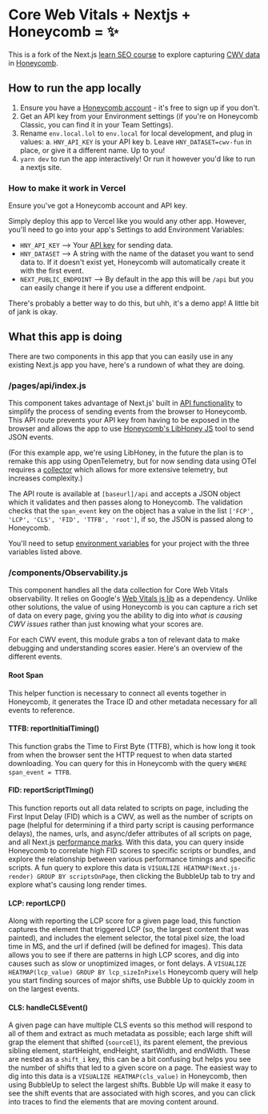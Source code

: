 # Core Web Vitals + Nextjs + Honeycomb = ✨

This is a fork of the Next.js [learn SEO course](https://nextjs.org/learn/seo/introduction-to-seo) to explore capturing [CWV data](https://web.dev/vitals/) in [Honeycomb](https://www.honeycomb.io/).

## How to run the app locally

1. Ensure you have a [Honeycomb account](https://www.honeycomb.io/) - it's free to sign up if you don't.
2. Get an API key from your Environment settings (if you're on Honeycomb Classic, you can find it in your Team Settings).
3. Rename `env.local.lol` to `env.local` for local development, and plug in values:
   a. `HNY_API_KEY` is your API key
   b. Leave `HNY_DATASET=cwv-fun` in place, or give it a different name. Up to you!
4. `yarn dev` to run the app interactively! Or run it however you'd like to run a nextjs site.

### How to make it work in Vercel

Ensure you've got a Honeycomb account and API key.

Simply deploy this app to Vercel like you would any other app. However, you'll need to go into your app's Settings to add Environment Variables:

* `HNY_API_KEY` --> Your [API key](https://docs.honeycomb.io/getting-data-in/api-keys/) for sending data.
* `HNY_DATASET` --> A string with the name of the dataset you want to send data to. If it doesn't exist yet, Honeycomb will automatically create it with the first event.
* `NEXT_PUBLIC_ENDPOINT` --> By default in the app this will be `/api` but you can easily change it here if you use a different endpoint.

There's probably a better way to do this, but uhh, it's a demo app! A little bit of jank is okay.

## What this app is doing

There are two components in this app that you can easily use in any existing Next.js app you have, here's a rundown of what they are doing.

### /pages/api/index.js

This component takes advantage of Next.js' built in [API functionality](https://nextjs.org/docs/api-routes/introduction) to simplify the process of sending events from the browser to Honeycomb. This API route prevents your API key from having to be exposed in the browser and allows the app to use [Honeycomb's LibHoney JS](https://github.com/honeycombio/libhoney-js) tool to send JSON events.

(For this example app, we're using LibHoney, in the future the plan is to remake this app using OpenTelemetry, but for now sending data using OTel requires a [collector](https://opentelemetry.io/docs/collector/) which allows for more extensive telemetry, but increases complexity.)

The API route is available at `[baseurl]/api` and accepts a JSON object which it validates and then passes along to Honeycomb. The validation checks that the `span_event` key on the object has a value in the list `['FCP', 'LCP', 'CLS', 'FID', 'TTFB', 'root']`, if so, the JSON is passed along to Honeycomb.

You'll need to setup [environment variables](https://vercel.com/docs/concepts/projects/environment-variables) for your project with the three variables listed above.

### /components/Observability.js

This component handles all the data collection for Core Web Vitals observability. It relies on Google's [Web Vitals js lib](https://github.com/GoogleChrome/web-vitals) as a dependency. Unlike other solutions, the value of using Honeycomb is you can capture a rich set of data on every page, giving you the ability to dig into _what is causing CWV issues_ rather than just knowing what your scores are.

For each CWV event, this module grabs a ton of relevant data to make debugging and understanding scores easier. Here's an overview of the different events.

#### Root Span

This helper function is necessary to connect all events together in Honeycomb, it generates the Trace ID and other metadata necessary for all events to reference. 

#### TTFB: reportInitialTiming()

This function grabs the Time to First Byte (TTFB), which is how long it took from when the browser sent the HTTP request to when data started downloading. You can query for this in Honeycomb with the query `WHERE span_event = TTFB`.

#### FID: reportScriptTIming()

This function reports out all data related to scripts on page, including the First Input Delay (FID) which is a CWV, as well as the number of scripts on page (helpful for determining if a third party script is causing performance delays), the names, urls, and async/defer attributes of all scripts on page, and all Next.js [performance marks](https://nextjs.org/docs/advanced-features/measuring-performance#custom-metrics). With this data, you can query inside Honeycomb to correlate high FID scores to specific scripts or bundles, and explore the relationship between various performance timings and specific scripts. A fun query to explore this data is `VISUALIZE HEATMAP(Next.js-render) GROUP BY scriptsOnPage`, then clicking the BubbleUp tab to try and explore what's causing long render times.

#### LCP: reportLCP()

Along with reporting the LCP score for a given page load, this function captures the element that triggered LCP (so, the largest content that was painted), and includes the element selector, the total pixel size, the load time in MS, and the url if defined (will be defined for images). This data allows you to see if there are patterns in high LCP scores, and dig into causes such as slow or unoptimized images, or font delays. A `VISUALIZE HEATMAP(lcp_value) GROUP BY lcp_sizeInPixels` Honeycomb query will help you start finding sources of major shifts, use Bubble Up to quickly zoom in on the largest events.

#### CLS: handleCLSEvent()

A given page can have multiple CLS events so this method will respond to all of them and extract as much metadata as possible; each large shift will grap the element that shifted (`sourceEl`), its parent element, the previous sibling element, startHeight, endHeight, startWidth, and endWidth. These are nested as a `shift_i` key, this can be a bit confusing but helps you see the number of shifts that led to a given score on a page. The easiest way to dig into this data is a `VISUALIZE HEATMAP(cls_value)` in Honeycomb, then using BubbleUp to select the largest shifts. Bubble Up will make it easy to see the shift events that are associated with high scores, and you can click into traces to find the elements that are moving content around.